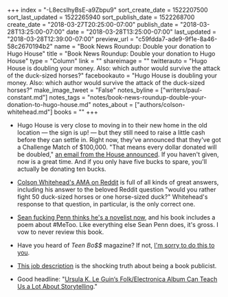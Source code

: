 +++
index = "-L8ecsIhyBsE-a9Zbpu9"
sort_create_date = 1522207500
sort_last_updated = 1522265940
sort_publish_date = 1522268700
create_date = "2018-03-27T20:25:00-07:00"
publish_date = "2018-03-28T13:25:00-07:00"
date = "2018-03-28T13:25:00-07:00"
last_updated = "2018-03-28T12:39:00-07:00"
preview_url = "c59fdda7-ade9-9f1e-8a46-58c2670194b2"
name = "Book News Roundup: Double your donation to Hugo House"
title = "Book News Roundup: Double your donation to Hugo House"
type = "Column"
link = ""
shareimage = ""
twitterauto = "Hugo House is doubling your money. Also: which author would survive the attack of the duck-sized horses?"
facebookauto = "Hugo House is doubling your money. Also: which author would survive the attack of the duck-sized horses?"
make_image_tweet = "False"
notes_byline = ["writers/paul-constant.md"]
notes_tags = "notes/book-news-roundup-double-your-donation-to-hugo-house.md"
notes_about = ["authors/colson-whitehead.md"]
books = ""
+++
* Hugo House is very close to moving in to their new home in the old location — the sign is up! — but they still need to raise a little cash before they can settle in. Right now, they've announced that they've got a Challenge Match of $100,000. "That means every dollar donated will be doubled," [an email from the House announced](https://mailchi.mp/hugohouse/new-hugo-house-challenge-match?e=eb1b2e904f). If you haven't given, now is a great time. And if you only have five bucks to spare, you'll actually be donating ten bucks. 

* [Colson Whitehead's AMA on Reddit](https://www.reddit.com/r/books/comments/878ytl/im_author_colson_whitehead_just_another_down_on/) is full of all kinds of great answers, including his answer to the beloved Reddit question "would you rather fight 50 duck-sized horses or one horse-sized duck?" Whitehead's response to that question, in particular, is the only correct one.

* [Sean fucking Penn thinks he's a novelist now](https://www.huffingtonpost.com/entry/sean-penn-bob-honey-who-just-do-stuff-review_us_5ab9a1bee4b008c9e5fa89a2?f6p), and his book includes a poem about #MeToo. Like everything else Sean Penn does, it's gross. I vow to never review this book.

* Have you heard of *Teen Bo$$* magazine? If not, [I'm sorry to do this to you](https://www.newyorker.com/books/page-turner/the-very-unnerving-existence-of-teen-boss-a-magazine-for-girls).

* [This job description](http://paulbogaards.tumblr.com/post/172350356897/im-looking-to-hire-a-publicist) is the shocking truth about being a book publicist.

* Good headline: "[Ursula K. Le Guin‘s Folk/Electronica Album Can Teach Us a Lot About Storytelling](https://electricliterature.com/ursula-k-le-guin-music-and-poetry-of-kesh-c65c1f14cb83)."

